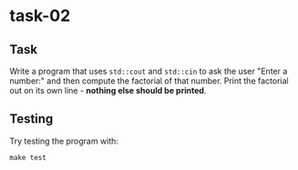 # task-02

## Task

Write a program that uses `std::cout` and `std::cin` to ask the user "Enter a number:" and then compute the factorial of that number. Print the factorial out on its own line - **nothing else should be printed**.

## Testing

Try testing the program with:

```shell
make test
```

